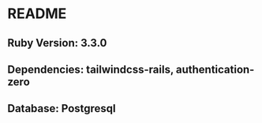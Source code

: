 # README

## Ruby Version: 3.3.0
## Dependencies: tailwindcss-rails, authentication-zero
## Database: Postgresql

